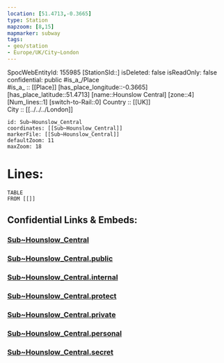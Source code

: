 ```yaml
---
location: [51.4713,-0.3665] 
type: Station 
mapzoom: [8,15] 
mapmarker: subway 
tags:
- geo/station
- Europe/UK/City~London
---
```

SpocWebEntityId: 155985
[StationSId::] 
isDeleted: false
isReadOnly: false
confidential: public
#is_a_/Place  
#is_a_ :: [[Place]] 
[has_place_longitude::-0.3665] 
[has_place_latitude::51.4713] 
[name::Hounslow Central] 
[zone::4] 
[Num_lines::1] 
[switch-to-Rail::0] 
Country :: [[UK]]  
City :: [[../../../London]]  


```leaflet
id: Sub~Hounslow_Central
coordinates: [[Sub~Hounslow_Central]] 
markerFile: [[Sub~Hounslow_Central]] 
defaultZoom: 11 
maxZoom: 18
```


# Lines: 
```dataview
TABLE 
FROM [[]] 
```


## Confidential Links & Embeds: 

### [Sub~Hounslow_Central](/_Standards/Earth/Continent/Europe/Europe~North/UK/England/Regions~England/London,Greater/cities~GreaterLondon/Underground/Station/Sub~Hounslow_Central.md) 

### [Sub~Hounslow_Central.public](/_public/Earth/Continent/Europe/Europe~North/UK/England/Regions~England/London,Greater/cities~GreaterLondon/Underground/Station/Sub~Hounslow_Central.public.md) 

### [Sub~Hounslow_Central.internal](/_internal/Earth/Continent/Europe/Europe~North/UK/England/Regions~England/London,Greater/cities~GreaterLondon/Underground/Station/Sub~Hounslow_Central.internal.md) 

### [Sub~Hounslow_Central.protect](/_protect/Earth/Continent/Europe/Europe~North/UK/England/Regions~England/London,Greater/cities~GreaterLondon/Underground/Station/Sub~Hounslow_Central.protect.md) 

### [Sub~Hounslow_Central.private](/_private/Earth/Continent/Europe/Europe~North/UK/England/Regions~England/London,Greater/cities~GreaterLondon/Underground/Station/Sub~Hounslow_Central.private.md) 

### [Sub~Hounslow_Central.personal](/_personal/Earth/Continent/Europe/Europe~North/UK/England/Regions~England/London,Greater/cities~GreaterLondon/Underground/Station/Sub~Hounslow_Central.personal.md) 

### [Sub~Hounslow_Central.secret](/_secret/Earth/Continent/Europe/Europe~North/UK/England/Regions~England/London,Greater/cities~GreaterLondon/Underground/Station/Sub~Hounslow_Central.secret.md)

